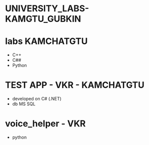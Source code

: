 # UNIVERSITY_LABS-KAMGTU_GUBKIN
# labs KAMCHATGTU
- C++
- C##
- Python
# TEST APP - VKR - KAMCHATGTU
- developed on C# (.NET)
- db MS SQL
# voice_helper - VKR
- python
  

